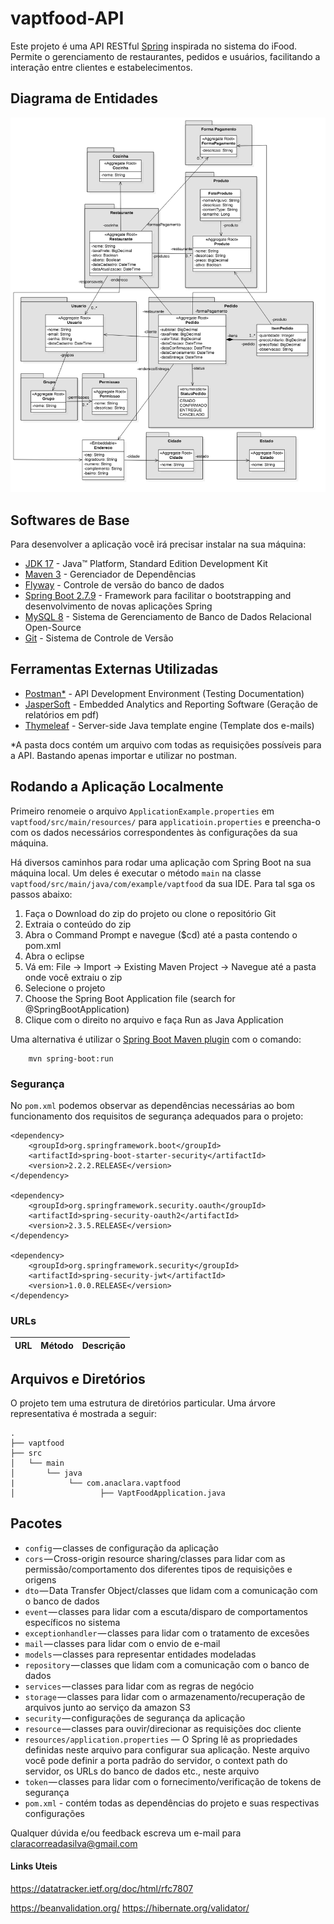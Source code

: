 # vaptfood-API

Este projeto é uma API RESTful [Spring](http://projects.spring.io/spring-boot/) inspirada no sistema do iFood. Permite o gerenciamento de restaurantes, pedidos e usuários, facilitando a interação entre clientes e estabelecimentos.

## Diagrama de Entidades

![Diagrama Vaptfood](docs/diagrama_de_entidades.png)

## Softwares de Base

Para desenvolver a aplicação você irá precisar instalar na sua máquina:

*   [JDK 17](http://www.oracle.com/technetwork/java/javase/downloads/jdk8-downloads-2133151.html) - Java™ Platform, Standard Edition Development Kit 
*   [Maven 3](https://maven.apache.org) - Gerenciador de Dependências
* 	[Flyway](https://flywaydb.org/) - Controle de versão do banco de dados
* 	[Spring Boot 2.7.9](https://spring.io/projects/spring-boot) - Framework para facilitar o bootstrapping and desenvolvimento de novas aplicações Spring 
* 	[MySQL 8](https://www.mysql.com/) - Sistema de Gerenciamento de Banco de Dados Relacional Open-Source 
* 	[Git](https://git-scm.com/) - Sistema de Controle de Versão


## Ferramentas Externas Utilizadas

* [Postman*](https://www.getpostman.com/) - API Development Environment (Testing Documentation)
* [JasperSoft](https://www.jaspersoft.com/) - Embedded Analytics and Reporting Software (Geração de relatórios em pdf)
* [Thymeleaf](https://www.thymeleaf.org/) - Server-side Java template engine (Template dos e-mails)


*A pasta docs contém um arquivo com todas as requisições possíveis para a API. Bastando apenas importar e utilizar no postman.

## Rodando a Aplicação Localmente

Primeiro renomeie o arquivo `ApplicationExample.properties` em `vaptfood/src/main/resources/`  para `applicatioin.properties` e preencha-o com os dados necessários correspondentes às configurações da sua máquina. 

Há diversos caminhos para rodar uma aplicação com Spring Boot na sua máquina local. Um deles é executar o método `main` na classe `vaptfood/src/main/java/com/example/vaptfood` da sua IDE. Para tal sga os passos abaixo:
1. Faça o Download do zip do projeto ou clone o repositório Git
2. Extraia o conteúdo do zip
3. Abra o Command Prompt e navegue ($cd) até a pasta contendo o pom.xml
4. Abra o eclipse
5. Vá em: File -> Import -> Existing Maven Project -> Navegue até a pasta onde você extraiu o zip
6. Selecione o projeto
7. Choose the Spring Boot Application file (search for @SpringBootApplication)
8. Clique com o direito no arquivo e faça Run as Java Application

Uma alternativa é utilizar o [Spring Boot Maven plugin](https://docs.spring.io/spring-boot/docs/current/reference/html/build-tool-plugins-maven-plugin.html) com o comando:

```shell
    mvn spring-boot:run
```

### Segurança

No `pom.xml` podemos observar as dependências necessárias ao bom funcionamento dos requisitos de segurança adequados para o projeto:

```
<dependency>
    <groupId>org.springframework.boot</groupId>
    <artifactId>spring-boot-starter-security</artifactId>
    <version>2.2.2.RELEASE</version>
</dependency>
        
<dependency>
    <groupId>org.springframework.security.oauth</groupId>
    <artifactId>spring-security-oauth2</artifactId>
    <version>2.3.5.RELEASE</version>
</dependency>

<dependency>
    <groupId>org.springframework.security</groupId>
    <artifactId>spring-security-jwt</artifactId>
    <version>1.0.0.RELEASE</version>
</dependency>
```


### URLs

|  URL |  Método | Descrição |
|----------|--------------|--------------|

## Arquivos e Diretórios

O projeto tem uma estrutura de diretórios particular. Uma árvore representativa é mostrada a seguir:

```
.
├── vaptfood
├── src
│   └── main
│       └── java
|            └── com.anaclara.vaptfood
│                   ├── VaptFoodApplication.java

```

## Pacotes

- `config` — classes de configuração da aplicação
- `cors` — Cross-origin resource sharing/classes para lidar com as permissão/comportamento dos diferentes tipos de requisições e origens
- `dto` — Data Transfer Object/classes que lidam com a comunicação com o banco de dados
- `event` — classes para lidar com a escuta/disparo de comportamentos específicos no sistema
- `exceptionhandler` — classes para lidar com o tratamento de excesões
- `mail` — classes para lidar com o envio de e-mail
- `models` — classes para representar entidades modeladas
- `repository` — classes que lidam com a comunicação com o banco de dados
- `services` — classes para lidar com as regras de negócio
- `storage` — classes para lidar com o armazenamento/recuperação de arquivos junto ao serviço da amazon S3
- `security` — configurações de segurança da aplicação
- `resource` — classes para ouvir/direcionar as requisições doc cliente
- `resources/application.properties` — O Spring lê as propriedades definidas neste arquivo para configurar sua aplicação. Neste arquivo você pode definir a porta padrão do servidor, o context path do servidor, os URLs do banco de dados etc., neste arquivo
- `token` — classes para lidar com o fornecimento/verificação de tokens de segurança
- `pom.xml` - contém todas as dependências do projeto e suas respectivas configurações


Qualquer dúvida e/ou feedback escreva um e-mail para claracorreadasilva@gmail.com

#### Links Uteis

https://datatracker.ietf.org/doc/html/rfc7807


https://beanvalidation.org/
https://hibernate.org/validator/
